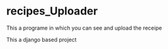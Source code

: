 # recipes_Uploader
This a programe in which you can see and upload the receipe

This a django based project


